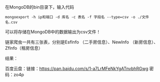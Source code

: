 在MongoDB的bin目录下，输入代码
```
mongoexport -h ip和端口 -d 库名 -c 表名 -f 字段名 --type=csv -o ./文件名.csv
```
可以将存储在MongoDB中的数据输出为csv文件！

链家爬虫一共有三张表，分别是EsfInfo （二手房信息）、NewInfo （新房信息）、ZfInfo（租房信息）

结果：

百度云盘：链接：https://pan.baidu.com/s/1-a7LrMFeNkYgATnvbhRGwg  密码：zo4p
